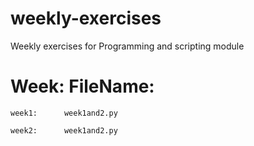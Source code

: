 # weekly-exercises
Weekly exercises for Programming and scripting module

#	Week:      FileName:

	week1:      week1and2.py

	week2:      week1and2.py
